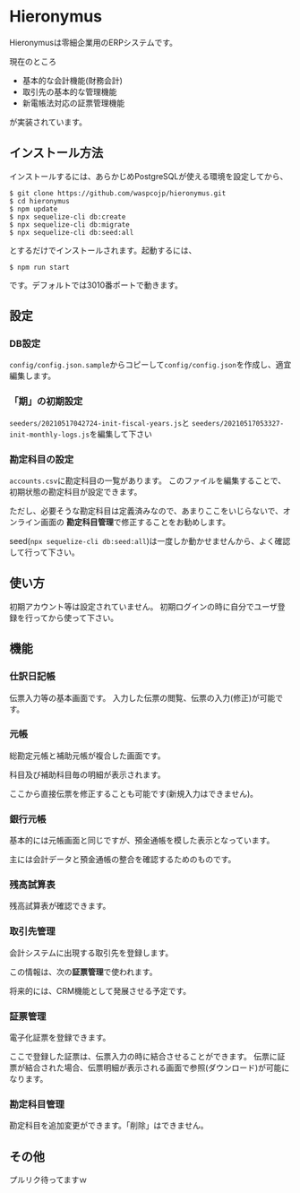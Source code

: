 # Hieronymus

Hieronymusは零細企業用のERPシステムです。

現在のところ

* 基本的な会計機能(財務会計)
* 取引先の基本的な管理機能
* 新電帳法対応の証票管理機能

が実装されています。

## インストール方法

インストールするには、あらかじめPostgreSQLが使える環境を設定してから、

```
$ git clone https://github.com/waspcojp/hieronymus.git
$ cd hieronymus
$ npm update
$ npx sequelize-cli db:create
$ npx sequelize-cli db:migrate
$ npx sequelize-cli db:seed:all
```

とするだけでインストールされます。起動するには、

```
$ npm run start
```

です。デフォルトでは3010番ポートで動きます。

## 設定

### DB設定

```config/config.json.sample```からコピーして```config/config.json```を作成し、適宜編集します。

### 「期」の初期設定

```seeders/20210517042724-init-fiscal-years.js```と
```seeders/20210517053327-init-monthly-logs.js```を編集して下さい

### 勘定科目の設定

```accounts.csv```に勘定科目の一覧があります。
このファイルを編集することで、初期状態の勘定科目が設定できます。

ただし、必要そうな勘定科目は定義済みなので、あまりここをいじらないで、オンライン画面の
**勘定科目管理**で修正することをお勧めします。

seed(```npx sequelize-cli db:seed:all```)は一度しか動かせませんから、よく確認して行って下さい。

## 使い方

初期アカウント等は設定されていません。
初期ログインの時に自分でユーザ登録を行ってから使って下さい。

## 機能

### 仕訳日記帳

伝票入力等の基本画面です。
入力した伝票の閲覧、伝票の入力(修正)が可能です。

### 元帳

総勘定元帳と補助元帳が複合した画面です。

科目及び補助科目毎の明細が表示されます。

ここから直接伝票を修正することも可能です(新規入力はできません)。

### 銀行元帳

基本的には元帳画面と同じですが、預金通帳を模した表示となっています。

主には会計データと預金通帳の整合を確認するためのものです。

### 残高試算表

残高試算表が確認できます。

### 取引先管理

会計システムに出現する取引先を登録します。

この情報は、次の**証票管理**で使われます。

将来的には、CRM機能として発展させる予定です。

### 証票管理

電子化証票を登録できます。

ここで登録した証票は、伝票入力の時に結合させることができます。
伝票に証票が結合された場合、伝票明細が表示される画面で参照(ダウンロード)が可能になります。

### 勘定科目管理

勘定科目を追加変更ができます。「削除」はできません。

## その他

プルリク待ってますｗ
